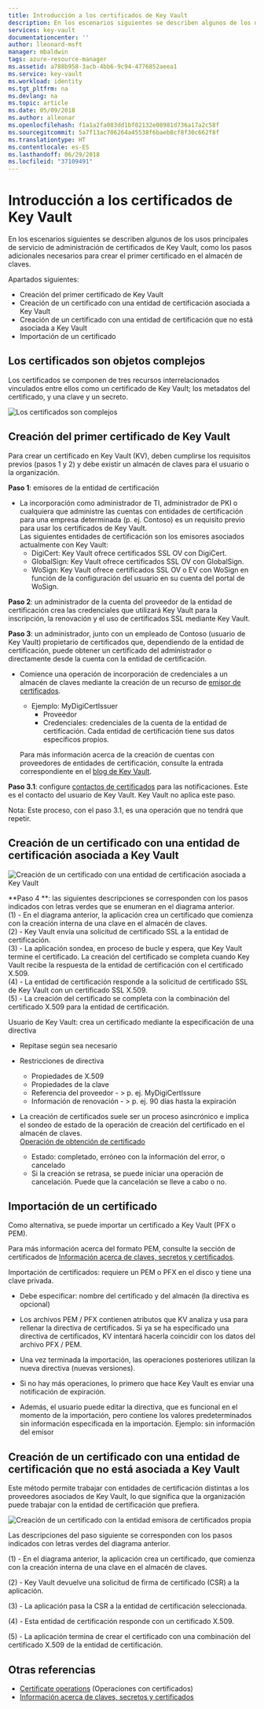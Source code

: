 ```yaml
---
title: Introducción a los certificados de Key Vault
description: En los escenarios siguientes se describen algunos de los usos principales de servicio de administración de certificados de Key Vault, como los pasos adicionales necesarios para crear el primer certificado en el almacén de claves.
services: key-vault
documentationcenter: ''
author: lleonard-msft
manager: mbaldwin
tags: azure-resource-manager
ms.assetid: a788b958-3acb-4bb6-9c94-4776852aeea1
ms.service: key-vault
ms.workload: identity
ms.tgt_pltfrm: na
ms.devlang: na
ms.topic: article
ms.date: 05/09/2018
ms.author: alleonar
ms.openlocfilehash: f1a1a2fa083dd1bf02132e08981d736a17a2c58f
ms.sourcegitcommit: 5a7f13ac706264a45538f6baeb8cf8f30c662f8f
ms.translationtype: HT
ms.contentlocale: es-ES
ms.lasthandoff: 06/29/2018
ms.locfileid: "37109491"
---
```

# <a name="get-started-with-key-vault-certificates"></a>Introducción a los certificados de Key Vault
En los escenarios siguientes se describen algunos de los usos principales de servicio de administración de certificados de Key Vault, como los pasos adicionales necesarios para crear el primer certificado en el almacén de claves.

Apartados siguientes:
- Creación del primer certificado de Key Vault
- Creación de un certificado con una entidad de certificación asociada a Key Vault
- Creación de un certificado con una entidad de certificación que no está asociada a Key Vault
- Importación de un certificado

## <a name="certificates-are-complex-objects"></a>Los certificados son objetos complejos
Los certificados se componen de tres recursos interrelacionados vinculados entre ellos como un certificado de Key Vault; los metadatos del certificado, y una clave y un secreto.


![Los certificados son complejos](media/azure-key-vault.png)


## <a name="creating-your-first-key-vault-certificate"></a>Creación del primer certificado de Key Vault  
 Para crear un certificado en Key Vault (KV), deben cumplirse los requisitos previos (pasos 1 y 2) y debe existir un almacén de claves para el usuario o la organización.  

**Paso 1**: emisores de la entidad de certificación  
-   La incorporación como administrador de TI, administrador de PKI o cualquiera que administre las cuentas con entidades de certificación para una empresa determinada (p. ej. Contoso) es un requisito previo para usar los certificados de Key Vault.  
    Las siguientes entidades de certificación son los emisores asociados actualmente con Key Vault:  
    -   DigiCert: Key Vault ofrece certificados SSL OV con DigiCert.  
    -   GlobalSign: Key Vault ofrece certificados SSL OV con GlobalSign.  
    -   WoSign: Key Vault ofrece certificados SSL OV o EV con WoSign en función de la configuración del usuario en su cuenta del portal de WoSign.  

**Paso 2**: un administrador de la cuenta del proveedor de la entidad de certificación crea las credenciales que utilizará Key Vault para la inscripción, la renovación y el uso de certificados SSL mediante Key Vault.

**Paso 3**: un administrador, junto con un empleado de Contoso (usuario de Key Vault) propietario de certificados que, dependiendo de la entidad de certificación, puede obtener un certificado del administrador o directamente desde la cuenta con la entidad de certificación.  

-   Comience una operación de incorporación de credenciales a un almacén de claves mediante la creación de un recurso de [emisor de certificados](https://docs.microsoft.com/rest/api/keyvault/certificate-issuers). 
    -   Ejemplo: MyDigiCertIssuer  
        -   Proveedor  
        -   Credenciales: credenciales de la cuenta de la entidad de certificación. Cada entidad de certificación tiene sus datos específicos propios.  

     Para más información acerca de la creación de cuentas con proveedores de entidades de certificación, consulte la entrada correspondiente en el [blog de Key Vault](http://aka.ms/kvcertsblog).  

**Paso 3.1**: configure [contactos de certificados](https://docs.microsoft.com/rest/api/keyvault/certificate-contacts) para las notificaciones. Este es el contacto del usuario de Key Vault. Key Vault no aplica este paso.  

Nota: Este proceso, con el paso 3.1, es una operación que no tendrá que repetir.  

## <a name="creating-a-certificate-with-a-ca-partnered-with-key-vault"></a>Creación de un certificado con una entidad de certificación asociada a Key Vault

![Creación de un certificado con una entidad de certificación asociada a Key Vault](media/certificate-authority-2.png)

**Paso 4 **: las siguientes descripciones se corresponden con los pasos indicados con letras verdes que se enumeran en el diagrama anterior.  
  (1) - En el diagrama anterior, la aplicación crea un certificado que comienza con la creación interna de una clave en el almacén de claves.  
  (2) - Key Vault envía una solicitud de certificado SSL a la entidad de certificación.  
  (3) - La aplicación sondea, en proceso de bucle y espera, que Key Vault termine el certificado. La creación del certificado se completa cuando Key Vault recibe la respuesta de la entidad de certificación con el certificado X.509.  
  (4) - La entidad de certificación responde a la solicitud de certificado SSL de Key Vault con un certificado SSL X.509.  
  (5) - La creación del certificado se completa con la combinación del certificado X.509 para la entidad de certificación.  

  Usuario de Key Vault: crea un certificado mediante la especificación de una directiva

  -   Repítase según sea necesario  
  -   Restricciones de directiva  
      -   Propiedades de X.509  
      -   Propiedades de la clave  
      -   Referencia del proveedor - > p. ej. MyDigiCertIssure  
      -   Información de renovación - > p. ej. 90 días hasta la expiración  

  - La creación de certificados suele ser un proceso asincrónico e implica el sondeo de estado de la operación de creación del certificado en el almacén de claves.  
[Operación de obtención de certificado](https://docs.microsoft.com/en-us/rest/api/keyvault/getcertificateoperation)  
      -   Estado: completado, erróneo con la información del error, o cancelado  
      -   Si la creación se retrasa, se puede iniciar una operación de cancelación. Puede que la cancelación se lleve a cabo o no.  

## <a name="import-a-certificate"></a>Importación de un certificado  
 Como alternativa, se puede importar un certificado a Key Vault (PFX o PEM).  

 Para más información acerca del formato PEM, consulte la sección de certificados de [Información acerca de claves, secretos y certificados](about-keys-secrets-and-certificates.md).  

 Importación de certificados: requiere un PEM o PFX en el disco y tiene una clave privada. 
-   Debe especificar: nombre del certificado y del almacén (la directiva es opcional)

-   Los archivos PEM / PFX contienen atributos que KV analiza y usa para rellenar la directiva de certificados. Si ya se ha especificado una directiva de certificados, KV intentará hacerla coincidir con los datos del archivo PFX / PEM.  

-   Una vez terminada la importación, las operaciones posteriores utilizan la nueva directiva (nuevas versiones).  

-   Si no hay más operaciones, lo primero que hace Key Vault es enviar una notificación de expiración. 

-   Además, el usuario puede editar la directiva, que es funcional en el momento de la importación, pero contiene los valores predeterminados sin información especificada en la importación. Ejemplo: sin información del emisor  

## <a name="creating-a-certificate-with-a-ca-not-partnered-with-key-vault"></a>Creación de un certificado con una entidad de certificación que no está asociada a Key Vault  
 Este método permite trabajar con entidades de certificación distintas a los proveedores asociados de Key Vault, lo que significa que la organización puede trabajar con la entidad de certificación que prefiera.  

![Creación de un certificado con la entidad emisora de certificados propia](media/certificate-authority-1.png)  

 Las descripciones del paso siguiente se corresponden con los pasos indicados con letras verdes del diagrama anterior.  

  (1) - En el diagrama anterior, la aplicación crea un certificado, que comienza con la creación interna de una clave en el almacén de claves.  

  (2) - Key Vault devuelve una solicitud de firma de certificado (CSR) a la aplicación.  

  (3) - La aplicación pasa la CSR a la entidad de certificación seleccionada.  

  (4) - Esta entidad de certificación responde con un certificado X.509.  

  (5) - La aplicación termina de crear el certificado con una combinación del certificado X.509 de la entidad de certificación.

## <a name="see-also"></a>Otras referencias
- [Certificate operations](/rest/api/keyvault/certificate-operations) (Operaciones con certificados)
- [Información acerca de claves, secretos y certificados](about-keys-secrets-and-certificates.md)
